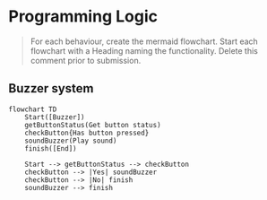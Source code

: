 # Programming Logic

> For each behaviour, create the mermaid flowchart. Start each flowchart with a Heading naming the functionality. Delete this comment prior to submission.

## Buzzer system

```mermaid
flowchart TD
    Start([Buzzer])
    getButtonStatus(Get button status)
    checkButton{Has button pressed}
    soundBuzzer(Play sound)
    finish([End])

    Start --> getButtonStatus --> checkButton
    checkButton --> |Yes| soundBuzzer
    checkButton --> |No| finish
    soundBuzzer --> finish
```